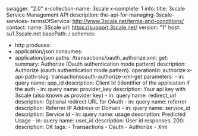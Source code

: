swagger: "2.0"
x-collection-name: 3scale
x-complete: 1
info:
  title: 3scale Service Management API
  description: the-api-for-managing-3scale-services-
  termsOfService: http://www.3scale.net/terms-and-conditions/
  contact:
    name: 3Scale
    url: https://support.3scale.net/
  version: "1"
host: su1.3scale.net
basePath: /
schemes:
- http
produces:
- application/json
consumes:
- application/json
paths:
  /transactions/oauth_authorize.xml:
    get:
      summary: Authorize (Oauth authentication mode pattern)
      description: Authorize (oauth authentication mode pattern).
      operationId: authorize
      x-api-path-slug: transactionsoauth-authorize-xml-get
      parameters:
      - in: query
        name: app_id
        description: Client Id (identifier of the application if the auth
      - in: query
        name: provider_key
        description: Your api key with 3scale (also known as provider key)
      - in: query
        name: redirect_url
        description: Optional redirect URL for OAuth
      - in: query
        name: referrer
        description: Referrer IP Address or Domain
      - in: query
        name: service_id
        description: Service id
      - in: query
        name: usage
        description: Predicted Usage
      - in: query
        name: user_id
        description: User id
      responses:
        200:
          description: OK
      tags:
      - Transactions
      - Oauth
      - Authorize
      - Xml